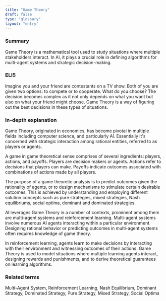 ```yaml
---
title: "Game Theory"
draft: false
type: "glossary"
layout: "entry"
---
```


### Summary
Game Theory is a mathematical tool used to study situations where multiple stakeholders interact. In AI, it plays a crucial role in defining algorithms for multi-agent systems and strategic decision-making.

### ELI5
Imagine you and your friend are contestants on a TV show. Both of you are given two options: to compete or to cooperate. What do you choose? The decision becomes complex as it not only depends on what you want but also on what your friend might choose. Game Theory is a way of figuring out the best decisions in these types of situations. 

### In-depth explanation
Game Theory, originated in economics, has become pivotal in multiple fields including computer science, and particularly AI. Essentially it's concerned with strategic interaction among rational entities, referred to as players or agents. 

A game in game theoretical sense comprises of several ingredients: players, actions, and payoffs. Players are decision makers or agents. Actions refer to decisions that players can make. Payoffs indicate outcomes associated with combinations of actions made by all players. 

The purpose of a game theoretic analysis is to predict outcomes given the rationality of agents, or to design mechanisms to stimulate certain desirable outcomes. This is achieved by understanding and employing different solution concepts such as pure strategies, mixed strategies, Nash equilibriums, social optima, dominant and dominated strategies.

AI leverages Game Theory in a number of contexts, prominent among them are multi-agent systems and reinforcement learning. Multi-agent systems involve numerous AI agents interacting within a particular environment. Designing rational behavior or predicting outcomes in multi-agent systems often requires knowledge of game theory. 

In reinforcement learning, agents learn to make decisions by interacting with their environment and witnessing outcomes of their actions. Game Theory is used to model situations where multiple learning agents interact, designing rewards and punishments, and to derive theoretical guarantees on learning algorithms.

### Related terms
Multi-Agent System, Reinforcement Learning, Nash Equilibrium, Dominant Strategy, Dominated Strategy, Pure Strategy, Mixed Strategy, Social Optima
